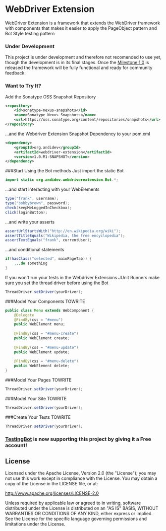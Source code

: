WebDriver Extension
===================

WebDriver Extension is a framework that extends the WebDriver framework with components that makes it easier to apply the PageObject pattern and Bot Style testing pattern

### Under Development
This project is under development and therefore not recomended to use yet, though the development is in its final stages. Once the [Milestone 1.0](https://github.com/andidev/webdriver-extension/issues?milestone=1&page=1&sort=created&state=open) is released the framework will be fully functional and ready for community feedback.

### Want to Try It?
Add the Sonatype OSS Snapshot Repository
```xml
<repository>
    <id>sonatype-nexus-snapshots</id>
    <name>Sonatype Nexus Snapshots</name>
    <url>https://oss.sonatype.org/content/repositories/snapshots</url>
</repository>
```
...and the Webdriver Extension Snapshot Dependency to your pom.xml
```xml
<dependency>
    <groupId>org.andidev</groupId>
    <artifactId>webdriver-extension</artifactId>
    <version>1.0.M1-SNAPSHOT</version>
</dependency>
```
###Start Using the Bot methods
Just import the static Bot
```java
import static org.andidev.webdriverextension.Bot.*;
```
...and start interacting with your WebElements
```java
type("frank", username);
type("bobbybrown", password);
check(keepMeLoggedInCheckbox);
click(loginButton);
```
...and write your asserts
```java
assertUrlStartsWith("http://en.wikipedia.org/wiki");
assertTitleEquals("Wikipedia, the free encyclopedia");
assertTextEquals("frank", currentUser);
```
...and conditional statements
```java
if(hasClass("selected", mainPageTab)) {
    ...do something
}
```
If you won't run your tests in the Webdriver Extensions JUnit Runners make sure you set the thread driver before using the Bot
```java
ThreadDriver.setDriver(yourDriver);
```

###Model Your Components
TOWRITE
```java
public class Menu extends WebComponent {
    @Delegate
    @FindBy(css = "#menu")
    public WebElement menu;
    
    @FindBy(css = "#menu-create")
    public WebElement create;
    
    @FindBy(css = "#menu-update")
    public WebElement update;
    
    @FindBy(css = "#menu-delete")
    public WebElement delete;
}
```

###Model Your Pages
TOWRITE
```java
ThreadDriver.setDriver(yourDriver);
```

###Model Your Site
TOWRITE
```java
ThreadDriver.setDriver(yourDriver);
```

###Create Your Tests
TOWRITE
```java
ThreadDriver.setDriver(yourDriver);
```

### <a href="http://testingbot.com" target="_blank">TestingBot</a> is now supporting this project by giving it a Free account!


## License

Licensed under the Apache License, Version 2.0 (the "License");
you may not use this work except in compliance with the License.
You may obtain a copy of the License in the LICENSE file, or at:

   http://www.apache.org/licenses/LICENSE-2.0

Unless required by applicable law or agreed to in writing, software
distributed under the License is distributed on an "AS IS" BASIS,
WITHOUT WARRANTIES OR CONDITIONS OF ANY KIND, either express or implied.
See the License for the specific language governing permissions and
limitations under the License.
